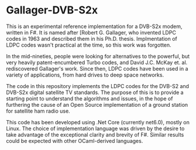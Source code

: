 # Gallager-DVB-S2x
This is an experimental reference implementation for a DVB-S2x modem, written in F#. It is
named after [Robert G. Gallager, who invented LDPC codes in 1963 and described them in his Ph.D. thesis. 
Implmentation of LDPC codes wasn't practical at the time, so this work was forgotten.

In the mid-nineties, people were looking for alternatives to the powerful, but very heavily patent-encumbered Turbo codes, and 
David J.C. McKay et. al. rediscovered Gallager's work. Since then, LDPC codes have been used in a variety of applications, from 
hard drives to deep space networks. 

The code in this repository implements the LDPC codes for the DVB-S2 and DVB-S2x digital satellite TV standards. The 
purpose of this is to provide a starting point to understand the algorithms and issues, in the hope of furthering
the cause of an Open Source implementation of a ground station for satellite ham radio use.

This code has been developed using .Net Core (currently net6.0), mostly on Linux. The choice of implementation
language was driven by the desire to take advantage of the exceptional clarity and brevity of F#. Similar results could 
be expected with other OCaml-derived languages.
